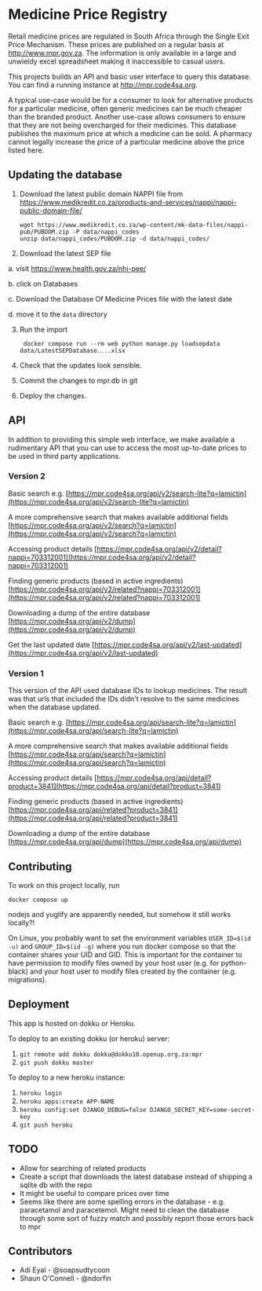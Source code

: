 Medicine Price Registry
=======================

Retail medicine prices are regulated in South Africa through the Single Exit Price Mechanism. These prices are published on a regular basis at http://www.mpr.gov.za. The information is only available in a large and unwieldy excel spreadsheet making it inaccessible to casual users.

This projects builds an API and basic user interface to query this database. You can find a running instance at http://mpr.code4sa.org.

A typical use-case would be for a consumer to look for alternative products for a particular medicine, often generic medicines can be much cheaper than the branded product.
Another use-case allows consumers to ensure that they are not being overcharged for their medicines. This database publishes the maximum price at which a medicine can be sold. A pharmacy cannot legally increase the price of a particular medicine above the price listed here.


Updating the database
---------------------

1. Download the latest public domain NAPPI file from https://www.medikredit.co.za/products-and-services/nappi/nappi-public-domain-file/

       wget https://www.medikredit.co.za/wp-content/mk-data-files/nappi-pub/PUBDOM.zip -P data/nappi_codes
       unzip data/nappi_codes/PUBDOM.zip -d data/nappi_codes/

2. Download the latest SEP file

  a. visit https://www.health.gov.za/nhi-pee/

  b. click on Databases

  c. Download the Database Of Medicine Prices file with the latest date

  d. move it to the `data` directory

3. Run the import

        docker compose run --rm web python manage.py loadsepdata data/LatestSEPDatabase....xlsx

4. Check that the updates look sensible.

5. Commit the changes to mpr.db in git

6. Deploy the changes.


API
---

In addition to providing this simple web interface, we make available a rudimentary API that you can use to access the most up-to-date prices to be used in third party applications.

### Version 2
Basic search e.g.
[https://mpr.code4sa.org/api/v2/search-lite?q=lamictin](https://mpr.code4sa.org/api/v2/search-lite?q=lamictin)

A more comprehensive search that makes available additional fields
[https://mpr.code4sa.org/api/v2/search?q=lamictin](https://mpr.code4sa.org/api/v2/search?q=lamictin)

Accessing product details
[https://mpr.code4sa.org/api/v2/detail?nappi=703312001](https://mpr.code4sa.org/api/v2/detail?nappi=703312001)

Finding generic products (based in active ingredients)
[https://mpr.code4sa.org/api/v2/related?nappi=703312001](https://mpr.code4sa.org/api/v2/related?nappi=703312001)

Downloading a dump of the entire database
[https://mpr.code4sa.org/api/v2/dump](https://mpr.code4sa.org/api/v2/dump)

Get the last updated date
[https://mpr.code4sa.org/api/v2/last-updated](https://mpr.code4sa.org/api/v2/last-updated)

### Version 1
This version of the API used database IDs to lookup medicines. The result was that urls that included the IDs didn't resolve to the same medicines when the database updated.


Basic search e.g.
[https://mpr.code4sa.org/api/search-lite?q=lamictin](https://mpr.code4sa.org/api/search-lite?q=lamictin)

A more comprehensive search that makes available additional fields
[https://mpr.code4sa.org/api/search?q=lamictin](https://mpr.code4sa.org/api/search?q=lamictin)

Accessing product details
[https://mpr.code4sa.org/api/detail?product=3841](https://mpr.code4sa.org/api/detail?product=3841)

Finding generic products (based in active ingredients)
[https://mpr.code4sa.org/api/related?product=3841](https://mpr.code4sa.org/api/related?product=3841)

Downloading a dump of the entire database
[https://mpr.code4sa.org/api/dump](https://mpr.code4sa.org/api/dump)


Contributing
------------

To work on this project locally, run

    docker compose up

nodejs and yuglify are apparently needed, but somehow it still works locally?!

On Linux, you probably want to set the environment variables `USER_ID=$(id -u)`
and `GROUP_ID=$(id -g)` where you run docker compose so that the container
shares your UID and GID. This is important for the container to have permission
to modify files owned by your host user (e.g. for python-black) and your host
user to modify files created by the container (e.g. migrations).


Deployment
----------

This app is hosted on dokku or Heroku.

To deploy to an existing dokku (or heroku) server:

1. `git remote add dokku dokku@dokku10.openup.org.za:mpr`
2. `git push dokku master`

To deploy to a new heroku instance:

1. `heroku login`
2. `heroku apps:create APP-NAME`
3. `heroku config:set DJANGO_DEBUG=false DJANGO_SECRET_KEY=some-secret-key`
4. `git push heroku`


TODO
----

* Allow for searching of related products
* Create a script that downloads the latest database instead of shipping a sqlite db with the repo
* It might be useful to compare prices over time
* Seems like there are some spelling errors in the database - e.g. paracetamol and paracetemol. Might need to clean the database through some sort of fuzzy match and possibly report those errors back to mpr


Contributors
------------

- Adi Eyal - @soapsudtycoon
- Shaun O'Connell - @ndorfin
